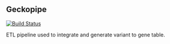 ## Geckopipe

[![Build Status](https://travis-ci.org/opentargets/geckopipe.svg?branch=master)](https://travis-ci.org/opentargets/geckopipe)

ETL pipeline used to integrate and generate variant to gene table.